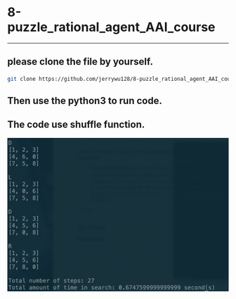 # 8-puzzle_rational_agent_AAI_course
---
## please clone the file by yourself.

```sh
git clone https://github.com/jerrywu128/8-puzzle_rational_agent_AAI_course.git
```
## Then use the python3 to run code.
## The code use shuffle function.
![image](screenshot.png)
